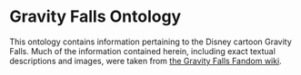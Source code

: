 # Gravity Falls Ontology

This ontology contains information pertaining to the Disney cartoon Gravity Falls. Much of the information contained herein, including exact textual descriptions and images, were taken from [the Gravity Falls Fandom wiki](https://gravityfalls.fandom.com).
